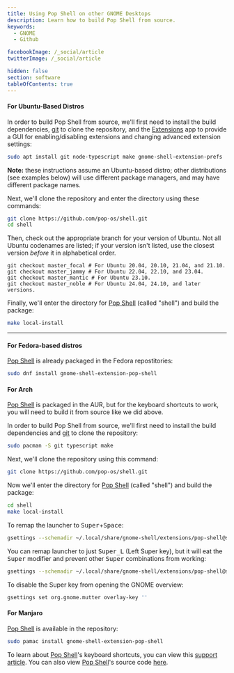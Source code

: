 ```yaml
---
title: Using Pop Shell on other GNOME Desktops
description: Learn how to build Pop Shell from source.
keywords:
  - GNOME
  - Github

facebookImage: /_social/article
twitterImage: /_social/article

hidden: false
section: software
tableOfContents: true
---
```


#### For Ubuntu-Based Distros

In order to build Pop Shell from source, we'll first need to install the build dependencies, <u>git</u> to clone the repository, and the <u>Extensions</u> app to provide a GUI for enabling/disabling extensions and changing advanced extension settings:

```bash
sudo apt install git node-typescript make gnome-shell-extension-prefs
```

**Note:** these instructions assume an Ubuntu-based distro; other distributions (see examples below) will use different package managers, and may have different package names.

Next, we'll clone the repository and enter the directory using these commands:

```bash
git clone https://github.com/pop-os/shell.git
cd shell
```

Then, check out the appropriate branch for your version of Ubuntu. Not all Ubuntu codenames are listed; if your version isn't listed, use the closest version _before_ it in alphabetical order.

```
git checkout master_focal # For Ubuntu 20.04, 20.10, 21.04, and 21.10.
git checkout master_jammy # For Ubuntu 22.04, 22.10, and 23.04.
git checkout master_mantic # For Ubuntu 23.10.
git checkout master_noble # For Ubuntu 24.04, 24.10, and later versions.
```

Finally, we'll enter the directory for <u>Pop Shell</u> (called "shell") and build the package:

```bash
make local-install
```

---

#### For Fedora-based distros

<u>Pop Shell</u> is already packaged in the Fedora repostitories:

```bash
sudo dnf install gnome-shell-extension-pop-shell
```

#### For Arch

<u>Pop Shell</u> is packaged in the AUR, but for the keyboard shortcuts to work, you will need to build it from source like we did above.

In order to build Pop Shell from source, we'll first need to install the build dependencies and <u>git</u> to clone the repository:

```bash
sudo pacman -S git typescript make
```

Next, we'll clone the repository using this command:

```bash
git clone https://github.com/pop-os/shell.git
```

Now we'll enter the directory for <u>Pop Shell</u> (called "shell") and build the package:

```bash
cd shell
make local-install
```

To remap the launcher to <kbd>Super</kbd>+<kbd>Space</kbd>:

```bash
gsettings --schemadir ~/.local/share/gnome-shell/extensions/pop-shell@system76.com/schemas set org.gnome.shell.extensions.pop-shell activate-launcher "['<Super>space']"
```

You can remap launcher to just <kbd>Super_L</kbd> (Left Super key), but it will eat the <kbd>Super</kbd> modifier and prevent other <kbd>Super</kbd> combinations from working:

```bash
gsettings --schemadir ~/.local/share/gnome-shell/extensions/pop-shell@system76.com/schemas set org.gnome.shell.extensions.pop-shell activate-launcher "['Super_L']"
```
To disable the Super key from opening the GNOME overview:

```bash
gsettings set org.gnome.mutter overlay-key ''
```

#### For Manjaro

<u>Pop Shell</u> is available in the repository:

```bash
sudo pamac install gnome-shell-extension-pop-shell
```

To learn about <u>Pop Shell</u>'s keyboard shortcuts, you can view this [support article](/articles/pop-keyboard-shortcuts/). You can also view <u>Pop Shell</u>'s source code [here](https://github.com/pop-os/shell).

